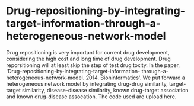 # Drug-repositioning-by-integrating-target-information-through-a-heterogeneous-network-model
Drug repositioning is very important for current drug development, considering the high cost and long time of drug development. Drug
reporsitioning will at least skip the step of test drug toxity. In the paper, 'Drug-repositioning-by-integrating-target-information-
through-a-heterogeneous-network-model. 2014. Bioninformatics'. We put forward a heterogeneous network model by integrating drug-drug
similarity, target-target similarity, disease-disease similarity, known drug-target association and known drug-disease assocation. The code
used are upload here.
